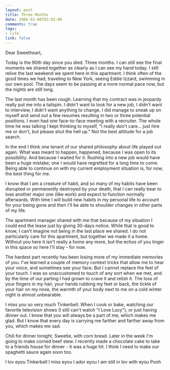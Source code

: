 ```yaml
--- 
layout: post
title: Three Months
date: 2006-01-08T03:02:00
comments: true
tags:
- life
link: false
---
```

Dear Sweetheart,

Today is the 90th day since you died. Three months. I can still see the final moments we shared together as clearly as I can see my hand today. I still relive the last weekend we spent here in this apartment. I think often of the good times we had; traveling to New York, seeing Eddie Izzard, swimming in our own pool. The days seem to be passing at a more normal pace now, but the nights are still long.

The last month has been rough. Learning that my contract was in jeopardy really put me into a tailspin. I didn't want to look for a new job, I didn't want to interview, I didn't want anything to change. I did manage to sneak up on myself and send out a few resumes resulting in two or three potential positions. I even had one face-to-face meeting with a recruiter. The whole time he was talking I kept thinking to myself, "I really don't care... just hire me or don't, but please shut the hell up." Not the best attitude for a job search.

In the end I think one tenant of our shared philosophy about life played out again. What was meant to happen, happened, because I was open to its possibility. And because I waited for it. Rushing into a new job would have been a huge mistake; one I would have regretted for a long time to come. Being able to continue on with my current employment situation is, for now, the best thing for me.

I know that I am a creature of habit, and so many of my habits have been disrupted or permanently destroyed by your death, that I can really bear to lose another major one (like work) and expect to function normally afterwards. With time I will build new habits in my personal life to account for your being gone and then I'll be able to shoulder changes in other parts of my life.

The apartment manager shared with me that because of my situation I could end the lease just by giving 30-days notice. While that is good to know, I can't imagine not being in the last place we shared. I do not particularly care for this apartment, but together we made it a home. Without you here it isn't really a home any more, but the echos of you linger in this space so here I'll stay - for now.

The hardest part recently has been losing more of my immediate memories of you. I've learned a couple of memory context tricks that allow me to hear your voice, and sometimes see your face. But I cannot replace the feel of your touch. I was so unaccustomed to touch of any sort when we met, and by the time of our parting I had grown to crave it and relish it. The loss of your fingers in my hair, your hands rubbing my feet or back, the tickle of your hair on my nose, the warmth of your body next to me on a cold winter night is almost unbearable.

I miss you so very much Tinkerbell. When I cook or bake, watching our favorite television shows (I still can't watch "I Love Lucy"), or just having dinner out. I know that you will always be a part of me, which makes me glad. But I know that every day is carrying me farther and farther away from you, which makes me sad.

Chili for dinner tonight, Sweetie, with corn bread. Later in the week I'm going to make corned beef stew. I recently made a chocolate cake to take to a friends house for dinner - it was a huge hit. I think I need to make our spaghetti sauce again soon too.

I lov eyou Tinkerbell
I miss eyou
I ador eyou
I am still in lov with eyou
Pooh
